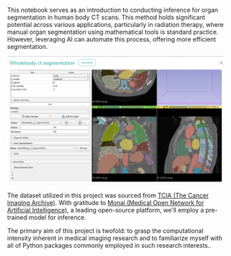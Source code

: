 This notebook serves as an introduction to conducting inference for organ segmentation in human body CT scans. This method holds significant potential across various applications, particularly in radiation therapy, where manual organ segmentation using mathematical tools is standard practice. However, leveraging AI can automate this process, offering more efficient segmentation.

![Image Description](./Capture.png)



The dataset utilized in this project was sourced from [TCIA (The Cancer Imaging Archive)](https://www.cancerimagingarchive.net/). With gratitude to [Monai (Medical Open Network for Artificial Intelligence)](https://monai.io/), a leading open-source platform, we'll employ a pre-trained model for inference.

The primary aim of this project is twofold: to grasp the computational intensity inherent in medical imaging research and to familiarize myself with all of Python packages commonly employed in such research interests..
